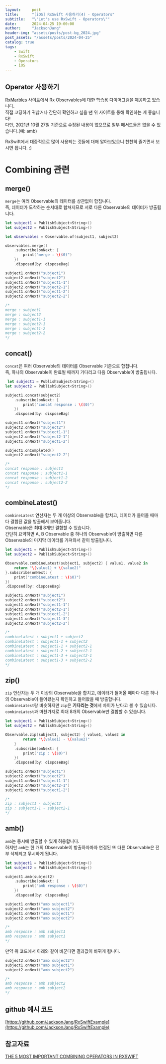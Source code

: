 ```yaml
---
layout:     post
title:      "[iOS] RxSwift 사용하기(4) - Operators"
subtitle:   "\"Let's use RxSwift - Operators\""
date:       2024-04-25 19:00:00
author:     "JacksonJang"
header-img: "assets/posts/post-bg_2024.jpg"
post_assets: "/assets/posts/2024-04-25"
catalog: true
tags:
    - Swift
    - RxSwift
    - Operators
    - iOS
---
```


## Operator 사용하기
[RxMarbles](https://rxmarbles.com/) 사이트에서 Rx Observables에 대한 학습용 다이어그램을 제공하고 있습니다.
<br />
직접 코딩하기 귀찮거나 간단히 확인하고 싶을 땐 위 사이트를 통해 확인하는 게 좋습니다!
<br />
다만, 2021년 10월 27일 기준으로 수정된 내용이 없으므로 일부 메서드들은 없을 수 있습니다.(예: amb)

RxSwift에서 대중적으로 많이 사용되는 것들에 대해 알아보았으니 천천히 즐기면서 보시면 됩니다. :)

# Combining 관련

## merge()
`merge`는 여러 Observable의 데이터를 상관없이 합칩니다.
<br />즉, 데이터가 도착하는 순서대로 합쳐지므로 서로 다른 Observable의 데이터가 방출됩니다.

```swift
let subject1 = PublishSubject<String>()
let subject2 = PublishSubject<String>()

let observables = Observable.of(subject1, subject2)

observables.merge()
    .subscribe(onNext: {
        print("merge : \($0)")
    })
    .disposed(by: disposeBag)

subject1.onNext("subject1")
subject2.onNext("subject2")
subject1.onNext("subject1-1")
subject2.onNext("subject2-1")
subject1.onNext("subject1-2")
subject2.onNext("subject2-2")

/*
merge : subject1
merge : subject2
merge : subject1-1
merge : subject2-1
merge : subject1-2
merge : subject2-2
*/
```

## concat()
`concat`은 여러 Observable의 데이터를 Observable 기준으로 합칩니다.
<br />
즉, 하나의 Observable이 완료될 때까지 기다리고 다음 Observable이 방출됩니다.

```swift
 let subject1 = PublishSubject<String>()
let subject2 = PublishSubject<String>()

subject1.concat(subject2)
    .subscribe(onNext: {
        print("concat response : \($0)")
    })
    .disposed(by: disposeBag)

subject1.onNext("subject1")
subject2.onNext("subject2")
subject1.onNext("subject1-1")
subject2.onNext("subject2-1")
subject1.onNext("subject1-2")

subject1.onCompleted()
subject2.onNext("subject2-2")

/*
concat response : subject1
concat response : subject1-1
concat response : subject1-2
concat response : subject2-2
*/
```

## combineLatest()
`combineLatest` 연산자는 두 개 이상의 Observable을 합치고, 데이터가 들어올 때마다 결합된 값을 방출해서 보여줍니다.
<br />
Observable은 최대 8개만 결합할 수 있습니다.
<br />
간단히 요약하면 A, B Observable 중 하나의 Observable이 방출하면 다른 Observable의 마지막 데이터를 가져와서 같이 방출됩니다.

```swift
let subject1 = PublishSubject<String>()
let subject2 = PublishSubject<String>()

Observable.combineLatest(subject1, subject2) { value1, value2 in
    return "\(value1) + \(value2)"
}.subscribe(onNext: {
    print("combineLatest : \($0)")
})
.disposed(by: disposeBag)

subject1.onNext("subject1")
subject2.onNext("subject2")
subject1.onNext("subject1-1")
subject2.onNext("subject2-1")
subject1.onNext("subject1-2")
subject1.onNext("subject1-3")
subject2.onNext("subject2-2")

/*
combineLatest : subject1 + subject2
combineLatest : subject1-1 + subject2
combineLatest : subject1-1 + subject2-1
combineLatest : subject1-2 + subject2-1
combineLatest : subject1-3 + subject2-1
combineLatest : subject1-3 + subject2-2
*/
```

## zip()
`zip` 연산자는 두 개 이상의 Observable을 합치고, 데이터가 들어올 때마다 다른 하나의 Observable이 들어왔는지 확인하고 들어왔을 때 방출합니다.
<br />
`combineLatest`랑 비슷하지만 `zip`은 **기다리는 것**에서 차이가 난다고 볼 수 있습니다.
`combineLatest`과 마찬가지로 최대 8개의 Observable만 결합할 수 있습니다.

```swift
let subject1 = PublishSubject<String>()
let subject2 = PublishSubject<String>()

Observable.zip(subject1, subject2) { value1, value2 in
        return "\(value1) - \(value2)"
    }
    .subscribe(onNext: {
        print("zip : \($0)")
    })
    .disposed(by: disposeBag)

subject1.onNext("subject1")
subject2.onNext("subject2")
subject1.onNext("subject1-1")
subject2.onNext("subject2-1")
subject1.onNext("subject1-2")

/*
zip : subject1 - subject2
zip : subject1-1 - subject2-1
*/
```

## amb()
`amb`는 동시에 방출할 수 있게 허용합니다. 
<br />
하지만 `amb`는 한 개의 Observable이 방출하자마자 연결된 또 다른 Observable은 전부 삭제되고 무시하게 됩니다.

```swift
let subject1 = PublishSubject<String>()
let subject2 = PublishSubject<String>()

subject1.amb(subject2)
    .subscribe(onNext: {
        print("amb response : \($0)")
    })
    .disposed(by: disposeBag)

subject1.onNext("amb subject1")
subject2.onNext("amb subject2")
subject1.onNext("amb subject1")
subject2.onNext("amb subject2")

/*
amb response : amb subject1
amb response : amb subject1
*/
```
만약 위 코드에서 아래와 같이 바꾼다면 결과값이 바뀌게 됩니다.
```swift
subject2.onNext("amb subject2")
subject1.onNext("amb subject1")
subject2.onNext("amb subject2")

/*
amb response : amb subject2
amb response : amb subject2
*/
```

## github 예시 코드
[https://github.com/JacksonJang/RxSwiftExample](https://github.com/JacksonJang/RxSwiftExample)

## 참고자료
[THE 5 MOST IMPORTANT COMBINING OPERATORS IN RXSWIFT](https://andreaslydemann.com/the-5-most-important-combining-operators-in-rxswift/)